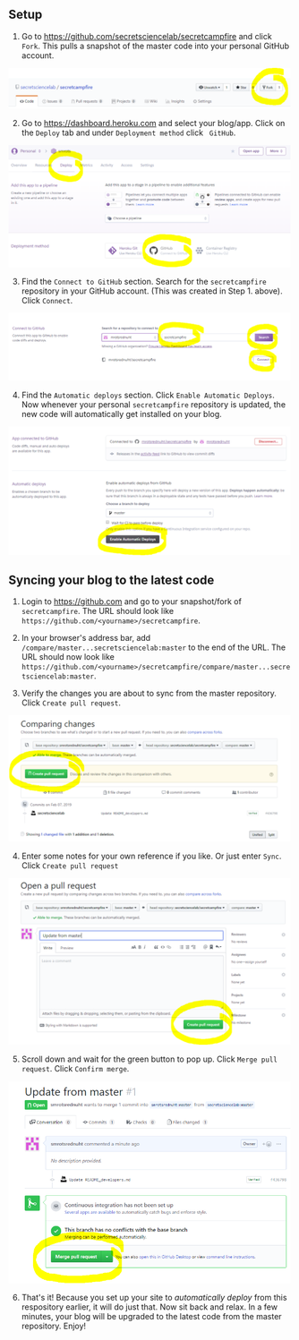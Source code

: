## Setup

1. Go to https://github.com/secretsciencelab/secretcampfire and click `Fork`. This pulls a snapshot of the master code into your personal GitHub account.

  ![Fork](media/upgrade-1-fork.png)

2. Go to https://dashboard.heroku.com and select your blog/app. Click on the `Deploy` tab and under `Deployment method` click ` GitHub`.

  ![Link GitHub](media/upgrade-2-link-github.png)

3. Find the `Connect to GitHub` section. Search for the `secretcampfire` repository in your GitHub account. (This was created in Step 1. above). Click `Connect`.

  ![Connect repository](media/upgrade-3-connect-repo.png)

4. Find the `Automatic deploys` section. Click `Enable Automatic Deploys`. Now whenever your personal `secretcampfire` repository is updated, the new code will automatically get installed on your blog.

  ![Enable automatic deploys](media/upgrade-4-auto-deploy.png)


## Syncing your blog to the latest code

1. Login to https://github.com and go to your snapshot/fork of `secretcampfire`. The URL should look like `https://github.com/<yourname>/secretcampfire`.
  

2. In your browser's address bar, add `/compare/master...secretsciencelab:master` to the end of the URL. The URL should now look like `https://github.com/<yourname>/secretcampfire/compare/master...secretsciencelab:master`.

3. Verify the changes you are about to sync from the master repository. Click `Create pull request`.

  ![Pull](media/sync-1-pull.png)

4. Enter some notes for your own reference if you like. Or just enter `Sync`. Click `Create pull request`

  ![Pull](media/sync-2-pull.png)

5. Scroll down and wait for the green button to pop up. Click `Merge pull request`. Click `Confirm merge`.

  ![Merge](media/sync-3-merge.png)

6. That's it! Because you set up your site to *automatically deploy* from this respository earlier, it will do just that. Now sit back and relax. In a few minutes, your blog will be upgraded to the latest code from the master repository. Enjoy!
